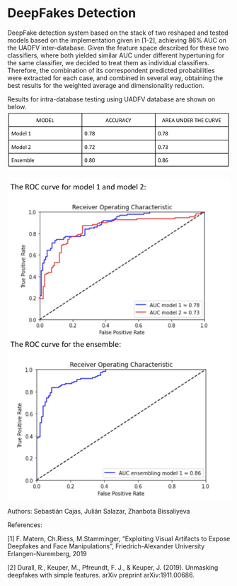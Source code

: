 # DeepFakes Detection 


DeepFake detection system based on the stack of two reshaped and tested models based on the implementation given in [1-2],  achieving 86% AUC on the UADFV inter-database. Given the feature space described for these two classifiers, where both yielded similar AUC under different hypertuning for the same classifier, we decided to treat them as individual classifiers. Therefore, the combination of its correspondent predicted probabilities were extracted for each case, and combined in several way, obtaining the best results for the weighted average and dimensionality reduction.

Results for  intra-database testing using UADFV database are shown on below. 
![](/img/table.png)

![](/img/models.png)


Authors: Sebastián Cajas, Julián Salazar, Zhanbota Bissaliyeva 

References: 

[1]  F. Matern, Ch.Riess, M.Stamminger, “Exploiting Visual Artifacts to Expose Deepfakes
and Face Manipulations”, Friedrich-Alexander University Erlangen-Nuremberg, 2019

[2] Durall, R., Keuper, M., Pfreundt, F. J., & Keuper, J. (2019). Unmasking deepfakes with
simple features. arXiv preprint arXiv:1911.00686. 
